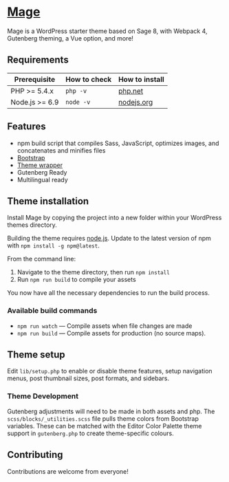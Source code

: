 # [Mage](https://github.com/lkhedlund/mage)

Mage is a WordPress starter theme based on Sage 8, with Webpack 4, Gutenberg theming, a Vue option, and more!

## Requirements

| Prerequisite       | How to check | How to install
| ------------------ | ------------ | ------------- |
| PHP >= 5.4.x       | `php -v`     | [php.net](http://php.net/manual/en/install.php) |
| Node.js >= 6.9     | `node -v`    | [nodejs.org](http://nodejs.org/) |

## Features

* npm build script that compiles Sass, JavaScript, optimizes images, and concatenates and minifies files
* [Bootstrap](http://getbootstrap.com/)
* [Theme wrapper](https://roots.io/sage/docs/theme-wrapper/)
* Gutenberg Ready
* Multilingual ready

## Theme installation

Install Mage by copying the project into a new folder within your WordPress themes directory.

Building the theme requires [node.js](http://nodejs.org/download/). Update to the latest version of npm with `npm install -g npm@latest`.

From the command line:

1. Navigate to the theme directory, then run `npm install`
3. Run `npm run build` to compile your assets

You now have all the necessary dependencies to run the build process.

### Available build commands

* `npm run watch` — Compile assets when file changes are made
* `npm run build` — Compile assets for production (no source maps).

## Theme setup

Edit `lib/setup.php` to enable or disable theme features, setup navigation menus, post thumbnail sizes, post formats, and sidebars.

### Theme Development

Gutenberg adjustments will need to be made in both assets and php. The `scss/blocks/_utilities.scss` file pulls theme colors from Bootstrap variables. These can be matched with the Editor Color Palette theme support in `gutenberg.php` to create theme-specific colours.

## Contributing

Contributions are welcome from everyone!